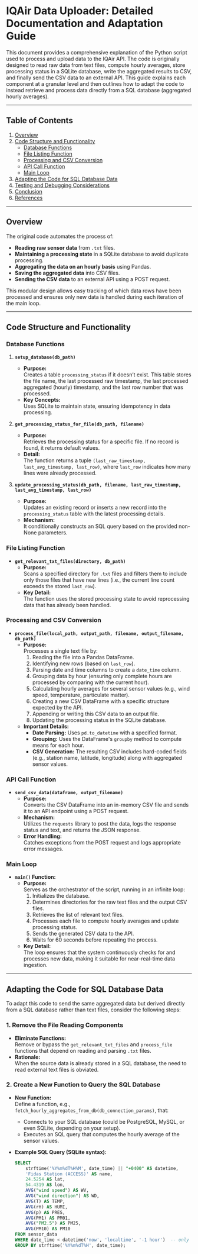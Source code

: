 # IQAir Data Uploader: Detailed Documentation and Adaptation Guide

This document provides a comprehensive explanation of the Python script used to process and upload data to the IQAir API. The code is originally designed to read raw data from text files, compute hourly averages, store processing status in a SQLite database, write the aggregated results to CSV, and finally send the CSV data to an external API. This guide explains each component at a granular level and then outlines how to adapt the code to instead retrieve and process data directly from a SQL database (aggregated hourly averages).

---

## Table of Contents

1. [Overview](#overview)
2. [Code Structure and Functionality](#code-structure-and-functionality)
   - [Database Functions](#database-functions)
   - [File Listing Function](#file-listing-function)
   - [Processing and CSV Conversion](#processing-and-csv-conversion)
   - [API Call Function](#api-call-function)
   - [Main Loop](#main-loop)
3. [Adapting the Code for SQL Database Data](#adapting-the-code-for-sql-database-data)
4. [Testing and Debugging Considerations](#testing-and-debugging-considerations)
5. [Conclusion](#conclusion)
6. [References](#references)

---

## Overview

The original code automates the process of:
- **Reading raw sensor data** from `.txt` files.
- **Maintaining a processing state** in a SQLite database to avoid duplicate processing.
- **Aggregating the data on an hourly basis** using Pandas.
- **Saving the aggregated data** into CSV files.
- **Sending the CSV data** to an external API using a POST request.

This modular design allows easy tracking of which data rows have been processed and ensures only new data is handled during each iteration of the main loop.

---

## Code Structure and Functionality

### Database Functions

1. **`setup_database(db_path)`**  
   - **Purpose:**  
     Creates a table `processing_status` if it doesn’t exist. This table stores the file name, the last processed raw timestamp, the last processed aggregated (hourly) timestamp, and the last row number that was processed.
   - **Key Concepts:**  
     Uses SQLite to maintain state, ensuring idempotency in data processing.

2. **`get_processing_status_for_file(db_path, filename)`**  
   - **Purpose:**  
     Retrieves the processing status for a specific file. If no record is found, it returns default values.
   - **Detail:**  
     The function returns a tuple `(last_raw_timestamp, last_avg_timestamp, last_row)`, where `last_row` indicates how many lines were already processed.

3. **`update_processing_status(db_path, filename, last_raw_timestamp, last_avg_timestamp, last_row)`**  
   - **Purpose:**  
     Updates an existing record or inserts a new record into the `processing_status` table with the latest processing details.
   - **Mechanism:**  
     It conditionally constructs an SQL query based on the provided non-None parameters.

### File Listing Function

- **`get_relevant_txt_files(directory, db_path)`**  
  - **Purpose:**  
    Scans a specified directory for `.txt` files and filters them to include only those files that have new lines (i.e., the current line count exceeds the stored `last_row`).
  - **Key Detail:**  
    The function uses the stored processing state to avoid reprocessing data that has already been handled.

### Processing and CSV Conversion

- **`process_file(local_path, output_path, filename, output_filename, db_path)`**  
  - **Purpose:**  
    Processes a single text file by:
    1. Reading the file into a Pandas DataFrame.
    2. Identifying new rows (based on `last_row`).
    3. Parsing date and time columns to create a `date_time` column.
    4. Grouping data by hour (ensuring only complete hours are processed by comparing with the current hour).
    5. Calculating hourly averages for several sensor values (e.g., wind speed, temperature, particulate matter).
    6. Creating a new CSV DataFrame with a specific structure expected by the API.
    7. Appending or writing this CSV data to an output file.
    8. Updating the processing status in the SQLite database.
  - **Important Details:**  
    - **Date Parsing:** Uses `pd.to_datetime` with a specified format.
    - **Grouping:** Uses the DataFrame's `groupby` method to compute means for each hour.
    - **CSV Generation:** The resulting CSV includes hard-coded fields (e.g., station name, latitude, longitude) along with aggregated sensor values.
    
### API Call Function

- **`send_csv_data(dataframe, output_filename)`**  
  - **Purpose:**  
    Converts the CSV DataFrame into an in-memory CSV file and sends it to an API endpoint using a POST request.
  - **Mechanism:**  
    Utilizes the `requests` library to post the data, logs the response status and text, and returns the JSON response.
  - **Error Handling:**  
    Catches exceptions from the POST request and logs appropriate error messages.

### Main Loop

- **`main()` Function:**  
  - **Purpose:**  
    Serves as the orchestrator of the script, running in an infinite loop:
    1. Initializes the database.
    2. Determines directories for the raw text files and the output CSV files.
    3. Retrieves the list of relevant text files.
    4. Processes each file to compute hourly averages and update processing status.
    5. Sends the generated CSV data to the API.
    6. Waits for 60 seconds before repeating the process.
  - **Key Detail:**  
    The loop ensures that the system continuously checks for and processes new data, making it suitable for near-real-time data ingestion.

---

## Adapting the Code for SQL Database Data

To adapt this code to send the same aggregated data but derived directly from a SQL database rather than text files, consider the following steps:

### 1. Remove the File Reading Components

- **Eliminate Functions:**  
  Remove or bypass the `get_relevant_txt_files` and `process_file` functions that depend on reading and parsing `.txt` files.
- **Rationale:**  
  When the source data is already stored in a SQL database, the need to read external text files is obviated.

### 2. Create a New Function to Query the SQL Database

- **New Function:**  
  Define a function, e.g., `fetch_hourly_aggregates_from_db(db_connection_params)`, that:
  - Connects to your SQL database (could be PostgreSQL, MySQL, or even SQLite, depending on your setup).
  - Executes an SQL query that computes the hourly average of the sensor values.
  
- **Example SQL Query (SQLite syntax):**
  ```sql
  SELECT 
      strftime('%Y%m%dT%H%M', date_time) || "+0400" AS datetime,
      'Fidas Station (ACCESS)' AS name,
      24.5254 AS lat,
      54.4319 AS lon,
      AVG("wind speed") AS WV,
      AVG("wind direction") AS WD,
      AVG(T) AS TEMP,
      AVG(rH) AS HUMI,
      AVG(p) AS PRES,
      AVG(PM1) AS PM01,
      AVG("PM2.5") AS PM25,
      AVG(PM10) AS PM10
  FROM sensor_data
  WHERE date_time < datetime('now', 'localtime', '-1 hour')  -- only complete hours
  GROUP BY strftime('%Y%m%dT%H', date_time);
